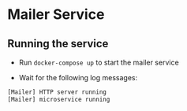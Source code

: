 # Mailer Service

## Running the service

- Run `docker-compose up` to start the mailer service

- Wait for the following log messages:

```bash
[Mailer] HTTP server running
[Mailer] microservice running
```
